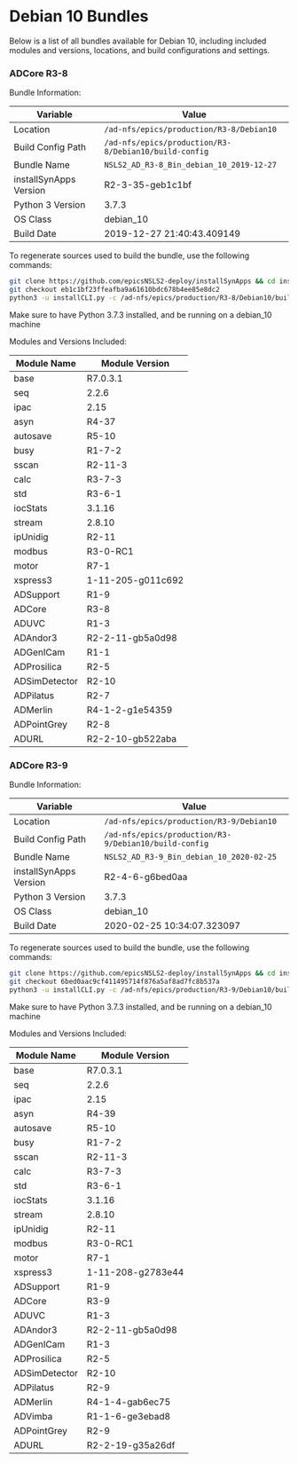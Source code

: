# Debian 10 Bundles

Below is a list of all bundles available for Debian 10, including included modules and versions, locations, and build configurations and settings.

### ADCore R3-8

Bundle Information:

Variable|Value
------|--------
Location|`/ad-nfs/epics/production/R3-8/Debian10`
Build Config Path|`/ad-nfs/epics/production/R3-8/Debian10/build-config`
Bundle Name|`NSLS2_AD_R3-8_Bin_debian_10_2019-12-27`
installSynApps Version|R2-3-35-geb1c1bf
Python 3 Version|3.7.3
OS Class|debian_10
Build Date|2019-12-27 21:40:43.409149

To regenerate sources used to build the bundle, use the following commands:
```bash
git clone https://github.com/epicsNSLS2-deploy/installSynApps && cd installSynApps
git checkout eb1c1bf23ffeafba9a61610bdc678b4ee85e8dc2
python3 -u installCLI.py -c /ad-nfs/epics/production/R3-8/Debian10/build-config -p
```
Make sure to have Python 3.7.3 installed, and be running on a debian_10 machine

Modules and Versions Included:

Module Name|Module Version
-------|----------
base|R7.0.3.1
seq|2.2.6
ipac|2.15
asyn|R4-37
autosave|R5-10
busy|R1-7-2
sscan|R2-11-3
calc|R3-7-3
std|R3-6-1
iocStats|3.1.16
stream|2.8.10
ipUnidig|R2-11
modbus|R3-0-RC1
motor|R7-1
xspress3|1-11-205-g011c692
ADSupport|R1-9
ADCore|R3-8
ADUVC|R1-3
ADAndor3|R2-2-11-gb5a0d98
ADGenICam|R1-1
ADProsilica|R2-5
ADSimDetector|R2-10
ADPilatus|R2-7
ADMerlin|R4-1-2-g1e54359
ADPointGrey|R2-8
ADURL|R2-2-10-gb522aba


### ADCore R3-9

Bundle Information:

Variable|Value
------|--------
Location|`/ad-nfs/epics/production/R3-9/Debian10`
Build Config Path|`/ad-nfs/epics/production/R3-9/Debian10/build-config`
Bundle Name|`NSLS2_AD_R3-9_Bin_debian_10_2020-02-25`
installSynApps Version|R2-4-6-g6bed0aa
Python 3 Version|3.7.3
OS Class|debian_10
Build Date|2020-02-25 10:34:07.323097

To regenerate sources used to build the bundle, use the following commands:
```bash
git clone https://github.com/epicsNSLS2-deploy/installSynApps && cd installSynApps
git checkout 6bed0aac9cf411495714f876a5af8ad7fc8b537a
python3 -u installCLI.py -c /ad-nfs/epics/production/R3-9/Debian10/build-config -p
```
Make sure to have Python 3.7.3 installed, and be running on a debian_10 machine

Modules and Versions Included:

Module Name|Module Version
-------|----------
base|R7.0.3.1
seq|2.2.6
ipac|2.15
asyn|R4-39
autosave|R5-10
busy|R1-7-2
sscan|R2-11-3
calc|R3-7-3
std|R3-6-1
iocStats|3.1.16
stream|2.8.10
ipUnidig|R2-11
modbus|R3-0-RC1
motor|R7-1
xspress3|1-11-208-g2783e44
ADSupport|R1-9
ADCore|R3-9
ADUVC|R1-3
ADAndor3|R2-2-11-gb5a0d98
ADGenICam|R1-3
ADProsilica|R2-5
ADSimDetector|R2-10
ADPilatus|R2-9
ADMerlin|R4-1-4-gab6ec75
ADVimba|R1-1-6-ge3ebad8
ADPointGrey|R2-9
ADURL|R2-2-19-g35a26df




